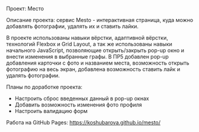 Проект: Место

Описание проекта: сервис Mesto - интерактивная страница, куда можно добавлять фотографии, удалять их и ставить лайки.

В проекте использованы навыки вёрстки, адаптивной вёрстки, технологий Flexbox и Grid Layout, а так же использованы навыки начального JavaScript, позволяющие открыть/закрыть pop-up окно и внести изменения в выбранные графы. В ПР5 добавлен pop-up добавления карточки с фото и названием места, возможность открыть фотографию на весь экран, добавлена возможность ставить лайк и удалять фотографии.

Планы по доработке проекта:
- Настроить сброс введенных данный в pop-up окнах
- Добавить возможность изменения фото профиля
- Настроить валидацию форм


Работа на GitHub Pages:
https://koshubarova.github.io/mesto/
